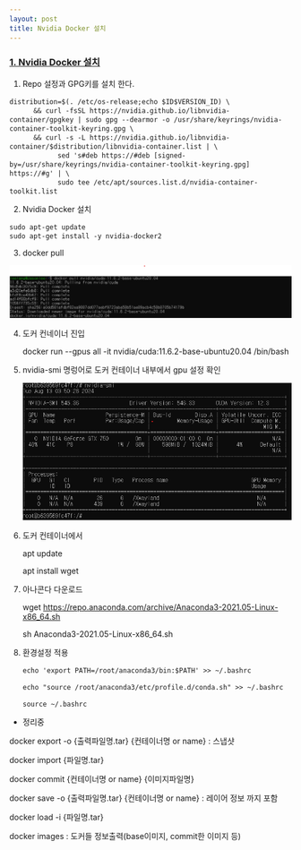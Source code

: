 ```yaml
---
layout: post
title: Nvidia Docker 설치
---
```


### [1. Nvidia Docker 설치](https://lolz0309.tistory.com/8#--%--Nvidia%--Docker%--%EC%--%A-%EC%B-%--)

1) Repo 설정과 GPG키를 설치 한다.

```shell
distribution=$(. /etc/os-release;echo $ID$VERSION_ID) \
      && curl -fsSL https://nvidia.github.io/libnvidia-container/gpgkey | sudo gpg --dearmor -o /usr/share/keyrings/nvidia-container-toolkit-keyring.gpg \
      && curl -s -L https://nvidia.github.io/libnvidia-container/$distribution/libnvidia-container.list | \
            sed 's#deb https://#deb [signed-by=/usr/share/keyrings/nvidia-container-toolkit-keyring.gpg] https://#g' | \
            sudo tee /etc/apt/sources.list.d/nvidia-container-toolkit.list
```

2) Nvidia Docker 설치

```shell
sudo apt-get update
sudo apt-get install -y nvidia-docker2
```

3. docker pull

![image-20240813125337898](https://github.com/leelang7/leelang7.github.io/blob/master/assets/image-20240813125337898.png)



4. 도커 컨네이너 진입

   docker run --gpus all -it nvidia/cuda:11.6.2-base-ubuntu20.04 /bin/bash

   

5. nvidia-smi 명렁어로 도커 컨테이너 내부에서 gpu 설정 확인

   ![image-20240813125535071](https://github.com/leelang7/leelang7.github.io/blob/master/assets/image-20240813125535071.png)



6. 도커 컨테이너에서 

   apt update

   apt install wget

7. 아나콘다 다운로드

   wget https://repo.anaconda.com/archive/Anaconda3-2021.05-Linux-x86_64.sh 

   sh Anaconda3-2021.05-Linux-x86_64.sh 

8. 환경설정 적용

   ```
   echo 'export PATH=/root/anaconda3/bin:$PATH' >> ~/.bashrc
   ```

   ```
   echo "source /root/anaconda3/etc/profile.d/conda.sh" >> ~/.bashrc
   ```

   ```
   source ~/.bashrc
   ```

* 정리중
  
docker export -o {출력파일명.tar} {컨테이너명 or name} : 스냅샷

docker import {파일명.tar}

docker commit {컨테이너명 or name} {이미지파일명}

docker save -o {출력파일명.tar} {컨테이너명 or name}  : 레이어 정보 까지 포함

docker load -i {파일명.tar}

docker images : 도커들 정보출력(base이미지, commit한 이미지 등)
